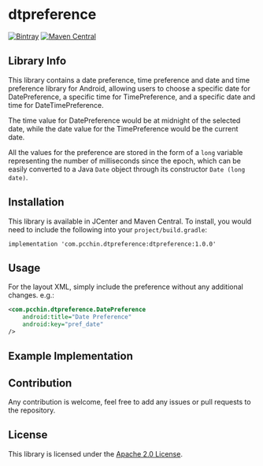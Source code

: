 # dtpreference
[![Bintray](https://api.bintray.com/packages/pcchin/dtpreference/com.pcchin.dtpreference/images/download.svg)](https://bintray.com/pcchin/dtpreference/com.pcchin.dtpreference/_latestVersion)
[![Maven Central](https://maven-badges.herokuapp.com/maven-central/com.pcchin.dtpreference/dtpreference/badge.svg)](https://search.maven.org/artifact/com.pcchin.dtpreference/dtpreference)

## Library Info
This library contains a date preference, time preference and date and time preference library for Android, 
allowing users to choose a specific date for DatePreference, a specific time for TimePreference, and a specific date and time for DateTimePreference.

The time value for DatePreference would be at midnight of the selected date, 
while the date value for the TimePreference would be the current date.

All the values for the preference are stored in the form of a `long` variable representing the number of milliseconds since the epoch, 
which can be easily converted to a Java `Date` object through its constructor `Date (long date)`.

## Installation
This library is available in JCenter and Maven Central. To install, you would need to include the following into your `project/build.gradle`:

```
implementation 'com.pcchin.dtpreference:dtpreference:1.0.0'
```

## Usage

For the layout XML, simply include the preference without any additional changes. e.g.:
```XML
<com.pcchin.dtpreference.DatePreference
    android:title="Date Preference"
    android:key="pref_date"
/>
```

## Example Implementation

## Contribution
Any contribution is welcome, feel free to add any issues or pull requests to the repository.

## License
This library is licensed under the [Apache 2.0 License](/LICENSE).